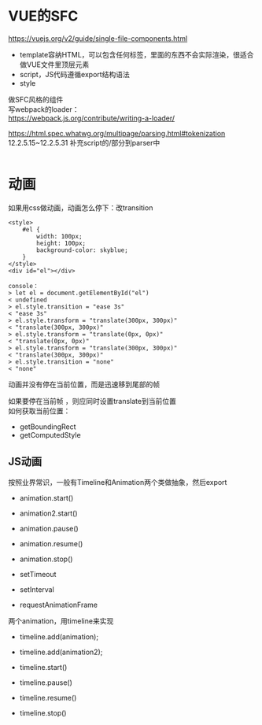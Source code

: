 # VUE的SFC

https://vuejs.org/v2/guide/single-file-components.html  

+ template容纳HTML，可以包含任何标签，里面的东西不会实际渲染，很适合做VUE文件里顶层元素
+ script，JS代码遵循export结构语法
+ style

做SFC风格的组件  
写webpack的loader：  
https://webpack.js.org/contribute/writing-a-loader/


https://html.spec.whatwg.org/multipage/parsing.html#tokenization
12.2.5.15~12.2.5.31 补充script的/部分到parser中
```
```

# 动画

如果用css做动画，动画怎么停下：改transition
```
<style>
    #el {
        width: 100px;
        height: 100px;
        background-color: skyblue;
    }
</style>
<div id="el"></div>

console：
> let el = document.getElementById("el")
< undefined
> el.style.transition = "ease 3s"
< "ease 3s"
> el.style.transform = "translate(300px, 300px)"
< "translate(300px, 300px)"
> el.style.transform = "translate(0px, 0px)"
< "translate(0px, 0px)"
> el.style.transform = "translate(300px, 300px)"
< "translate(300px, 300px)"
> el.style.transition = "none"
< "none"
```
动画并没有停在当前位置，而是迅速移到尾部的帧  

如果要停在当前帧 ，则应同时设置translate到当前位置  
如何获取当前位置：
+ getBoundingRect
+ getComputedStyle

## JS动画

按照业界常识，一般有Timeline和Animation两个类做抽象，然后export

+ animation.start()
+ animation2.start()

+ animation.pause()
+ animation.resume()

+ animation.stop()

+ setTimeout
+ setInterval
+ requestAnimationFrame

两个animation，用timeline来实现

+ timeline.add(animation);
+ timeline.add(animation2);

+ timeline.start()
+ timeline.pause()
+ timeline.resume()
+ timeline.stop()
